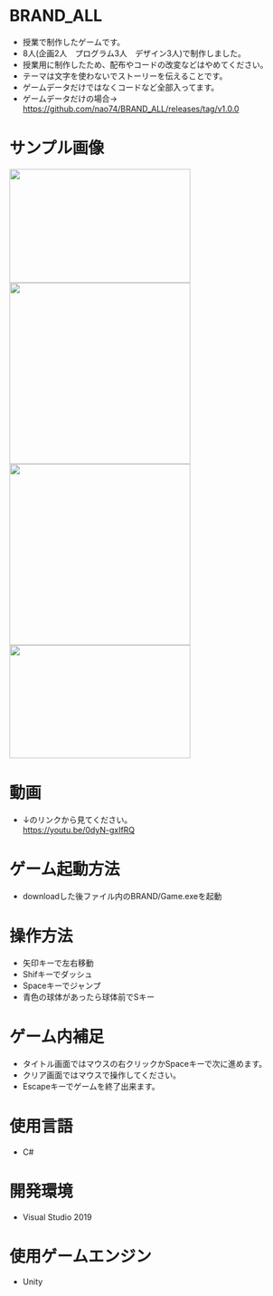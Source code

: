 # BRAND_ALL
- 授業で制作したゲームです。
- 8人(企画2人　プログラム3人　デザイン3人)で制作しました。
- 授業用に制作したため、配布やコードの改変などはやめてください。
- テーマは文字を使わないでストーリーを伝えることです。
- ゲームデータだけではなくコードなど全部入ってます。
- ゲームデータだけの場合→ https://github.com/nao74/BRAND_ALL/releases/tag/v1.0.0

# サンプル画像
<img src="https://user-images.githubusercontent.com/38421007/76623124-33edf300-6576-11ea-9974-c9ce9f1fbd39.JPG" width="320px" height="201px"> <img src="https://user-images.githubusercontent.com/38421007/76623214-6861af00-6576-11ea-8fee-39a762a5f912.JPG" width="320px">   
<img src="https://user-images.githubusercontent.com/38421007/76624012-d490e280-6577-11ea-9345-78cd6811c6ec.JPG" width="320px"> <img src="https://user-images.githubusercontent.com/38421007/76624216-3a7d6a00-6578-11ea-815e-53e2b9fa0ce1.png" width="320px" height="200px">

# 動画
- ↓のリンクから見てください。  
https://youtu.be/0dyN-gxIfRQ

# ゲーム起動方法
- downloadした後ファイル内のBRAND/Game.exeを起動

# 操作方法
- 矢印キーで左右移動
- Shifキーでダッシュ
- Spaceキーでジャンプ
- 青色の球体があったら球体前でSキー

# ゲーム内補足
- タイトル画面ではマウスの右クリックかSpaceキーで次に進めます。
- クリア画面ではマウスで操作してください。
- Escapeキーでゲームを終了出来ます。

# 使用言語
- C#

# 開発環境
- Visual Studio 2019

# 使用ゲームエンジン
- Unity
